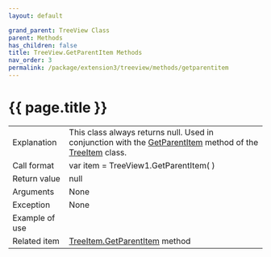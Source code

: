 ```yaml
---
layout: default

grand_parent: TreeView Class
parent: Methods
has_children: false
title: TreeView.GetParentItem Methods
nav_order: 3
permalink: /package/extension3/treeview/methods/getparentitem
---
```

# {{ page.title }}

<table>
  <tr>
    <td>Explanation</td>
    <td colspan="2">This class always returns null. Used in conjunction with the <a href="/package/extension3/treeitem/methods/getparentitem">GetParentItem</a> method of the <a href="/package/extension3/treeitem">TreeItem</a> class.</td>
  </tr>
  <tr>
    <td>Call format</td>
    <td colspan="2">var item = TreeView1.GetParentItem( )</td>
  </tr>
  <tr>
    <td>Return value</td>
    <td colspan="2">null</td>
  </tr>  
  <tr>
    <td>Arguments</td>
    <td colspan="2">None</td>
  </tr>
  <tr>
    <td>Exception</td>
    <td colspan="2">None</td>
  </tr>
  <tr>
    <td>Example of use</td>
    <td colspan="2"><code><pre>
    </pre></code></td>
  </tr>
  <tr>
    <td>Related item</td>
    <td colspan="2"><a href="/package/extension3/treeitem/methods/getparentitem">TreeItem.GetParentItem</a> method</td>
  </tr>
</table>